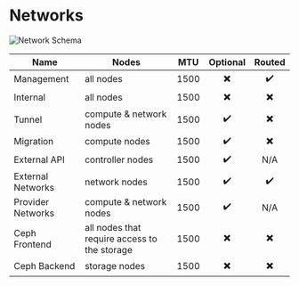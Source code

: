 # Networks

![Network Schema](./images/network-schema.png)

**Name**            |**Nodes**                                      |**MTU**|**Optional**|**Routed**
--------------------|-----------------------------------------------|-------|:----------:|:--------:|
Management          |all nodes                                      |1500   |✖️           |✔️
Internal            |all nodes                                      |1500   |✖️           |✖️
Tunnel              |compute & network nodes                        |1500   |✔️           |✖️
Migration           |compute nodes                                  |1500   |✔️           |✖️
External API        |controller nodes                               |1500   |✔️           |N/A
External Networks   |network nodes                                  |1500   |✔️           |✔️
Provider Networks   |compute & network nodes                        |1500   |✔️           |N/A
Ceph Frontend       |all nodes that require access to the storage   |1500   |✖️           |✖️
Ceph Backend        |storage nodes                                  |1500   |✖️           |✖️
